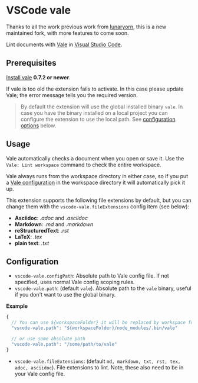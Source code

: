# VSCode vale

Thanks to all the work previous work from [lunaryorn](https://github.com/testthedocs/vscode-vale/commits?author=lunaryorn), this is a new maintained fork, with more features to come soon.

Lint documents with [Vale][vale] in [Visual Studio Code][code].

[vale]: https://errata-ai.github.io/vale/

[code]: https://code.visualstudio.com

## Prerequisites

[Install vale][1] **0.7.2 or newer**.

If vale is too old the extension fails to activate.  In this case please update Vale; the error message tells you the required version.

> By default the extension will use the global installed binary `vale`. In case you have the binary installed on a local project you can configure the extension to use the local path. See [configuration options](#configuration) below.

[1]: https://errata-ai.github.io/vale/#installation

[issue]: https://github.com/testthedocs/vscode-vale/issues/new

## Usage

Vale automatically checks a document when you open or save it.  Use the `Vale: Lint workspace` command to check the entire workspace.

Vale always runs from the workspace directory in either case, so if you put a [Vale configuration][config] in the workspace directory it will automatically pick it up.

This extension supports the following file extensions by default, but you can change them with the `vscode-vale.fileExtensions` config item (see below):

-   **Asciidoc**: _.adoc_ and _.asciidoc_
-   **Markdown**: _.md_ and _.markdown_
-   **reStructuredText**: _.rst_
-   **LaTeX**: _.tex_
-   **plain text**: _.txt_

[config]: https://errata-ai.github.io/vale/config/

## Configuration

-   `vscode-vale.configPath`: Absolute path to Vale config file. If not specified, uses normal Vale config scoping rules.
-   `vscode-vale.path`: (default `vale`). Absolute path to the `vale` binary, useful if you don't want to use the global binary.

**Example**

```js
{
  // You can use ${workspaceFolder} it will be replaced by workspace folder path
  "vscode-vale.path": "${workspaceFolder}/node_modules/.bin/vale"

  // or use some absolute path
  "vscode-vale.path": "/some/path/to/vale"
}
```

-   `vscode-vale.fileExtensions`: (default `md, markdown, txt, rst, tex, adoc, asciidoc`). File extensions to lint. Note, these also need to be in your Vale config file.
